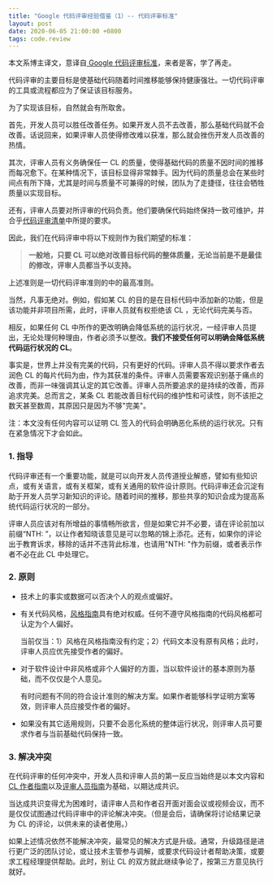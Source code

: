 ```yaml
---
title: "Google 代码评审经验借鉴（1）-- 代码评审标准"
layout: post
date: 2020-06-05 21:00:00 +0800
tags: code.review
---
```


本文系博主译文，意译自[ Google 代码评审标准][ Google 代码评审标准]，来者是客，学了再走。

代码评审的主要目标是使基础代码随着时间推移能够保持健康强壮。一切代码评审的工具或流程都应为了保证该目标服务。

为了实现该目标，自然就会有所取舍。

首先，开发人员可以胜任改善任务。如果开发人员不去改善，那么基础代码就不会改善。话说回来，如果评审人员使得修改难以获准，那么就会挫伤开发人员改善的热情。<!--就代码评审而言，开发人员与评审人员要存在共识，可以公事公办，理性进退取舍。-->

其次，评审人员有义务确保任一 CL 的质量，使得基础代码的质量不因时间的推移而每况愈下。在某种情况下，该目标显得非常棘手。因为代码的质量总会在某些时间点有所下降，尤其是时间与质量不可兼得的时候，团队为了走捷径，往往会牺牲质量以实现目标。

还有，评审人员要对所评审的代码负责。他们要确保代码始终保持一致可维护，并合乎[代码评审清单]()中所提的要求。

因此，我们在代码评审中将以下规则作为我们期望的标准：

> **一般地，只要 CL 可以绝对改善目标代码的整体质量，无论当前是不是最佳的修改，评审人员都当予以支持。**

上述准则是一切代码评审准则的中的最高准则。

当然，凡事无绝对。例如，假如某 CL 的目的是在目标代码中添加新的功能，但是该功能并非项目所需，此时，评审人员就有权拒绝该 CL ，无论代码完美与否。

相反，如果任何 CL 中所作的更改明确会降低系统的运行状况，一经评审人员提出，无论处理何种理由，作者必须予以整改。**我们不接受任何可以明确会降低系统代码运行状况的 CL**。

事实是，世界上并没有完美的代码，只有更好的代码。评审人员不得以要求作者去润色 CL 的每片代码为由，作为其获准的条件。评审人员需要客观识别基于痛点的改善，而非一味强调其认定的其它改善。评审人员所要追求的是持续的改善，而非追求完美。总而言之，某条 CL 若能改善目标代码的维护性和可读性，则不该拒之数天甚至数周，其原因只是因为不够"完美"。<!--特别有价值的评审准则，需所有评审人员悉知，它可以帮助有效解决多数评审双方的争端。-->

注：本文没有任何内容可以证明 CL 签入的代码会明确恶化系统的运行状况。只有在紧急情况下才会如此。

### 1. 指导

代码评审还有一个重要功能，就是可以向开发人员传道授业解惑，譬如有些知识点，或有关语言，或有关框架，或有关通用的软件设计原则。代码评审还会沉淀有助于开发人员学习新知识的评论。随着时间的推移，那些共享的知识会成为提高系统代码运行状况的一部分。

评审人员应该对有所增益的事情畅所欲言，但是如果它并不必要，请在评论前加以前缀“NTH: ”，以让作者知晓该意见是可以忽略的锦上添花。还有，如果你的评论出于教育诉求，移除的话并不违背此标准，也请用"NTH: "作为前缀，或者表示作者不必在此 CL 中处理它。<!--此处对原文位置有调整。此外，原文并非"NTH: "，而是"Nit: "，但因为后者不知道怎么理解，固作此变更，前者是"Nice To Have"的缩写。-->

### 2. 原则

- 技术上的事实或数据可以否决个人的观点或偏好。

- 有关代码风格，[风格指南]()具有绝对权威。任何不遵守风格指南的代码风格都可认定为个人偏好。

  当前仅当：1）风格在风格指南没有约定；2）代码文本没有原有风格；此时，评审人员应优先接受作者的偏好。

- 对于软件设计中非风格或非个人偏好的方面，当以软件设计的基本原则为基础，而不仅仅是个人意见。

  有时问题有不同的符合设计准则的解决方案。如果作者能够科学证明方案等效，则评审人员应接受作者的偏好。

- 如果没有其它适用规则，只要不会恶化系统的整体运行状况，则评审人员可要求作者与当前基础代码保持一致。

### 3. 解决冲突

在代码评审的任何冲突中，开发人员和评审人员的第一反应当始终是以本文内容和[ CL 作者指南]()以及[评审人员指南]()为基础，以期达成共识。

当达成共识变得尤为困难时，请评审人员和作者召开面对面会议或视频会议，而不是仅仅试图通过代码评审中的评论解决冲突。（但是会后，请确保将讨论结果记录为 CL 的评论，以供未来的读者使用。）

如果上述情况依然不能解决冲突，最常见的解决方式是升级。通常，升级路径是进行更广泛的团队讨论，或让技术主管参与调解，或要求代码设计者帮助决策，或要求工程经理提供帮助。此时，别让 CL 的双方就此继续争论了，按第三方意见执行就好。

[ Google 代码评审标准]: https://google.github.io/eng-practices/review/reviewer/standard.html " Google 评审标准"

